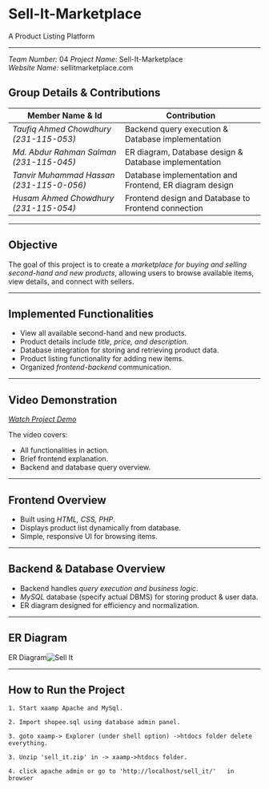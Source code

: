 # Sell-It-Marketplace  
A Product Listing Platform

---
*Team Number:* 04 
*Project Name:* Sell-It-Marketplace  
*Website Name:* sellitmarketplace.com  


## Group Details & Contributions

| Member Name & Id | Contribution |
|-------------|--------------|
| *Taufiq Ahmed Chowdhury (231-115-053)* | Backend query execution & Database implementation |
| *Md. Abdur Rahman Salman (231-115-045)* | ER diagram, Database design & Database implementation |
| *Tanvir Muhammad Hassan (231-115-0-056)* | Database implementation and Frontend, ER diagram design |
| *Husam Ahmed Chowdhury (231-115-054)* | Frontend design and Database to Frontend connection |

---

## Objective
The goal of this project is to create a *marketplace for buying and selling second-hand and new products*, allowing users to browse available items, view details, and connect with sellers.

---

## Implemented Functionalities
- View all available second-hand and new products.
- Product details include *title, price, and description*.
- Database integration for storing and retrieving product data.
- Product listing functionality for adding new items.
- Organized *frontend-backend* communication.

---

## Video Demonstration
*[Watch Project Demo](https://youtu.be/bzzjSGDPerc)*

The video covers:
- All functionalities in action.
- Brief frontend explanation.
- Backend and database query overview.

---

## Frontend Overview
- Built using *HTML, CSS, PHP*.
- Displays product list dynamically from database.
- Simple, responsive UI for browsing items.

---

## Backend & Database Overview
- Backend handles *query execution and business logic*.
- *MySQL* database (specify actual DBMS) for storing product & user data.
- ER diagram designed for efficiency and normalization.

---

## ER Diagram
ER Diagram![Sell It](https://github.com/user-attachments/assets/19990407-1352-4940-8523-cecbfeee42e2)


---

## How to Run the Project
	1. Start xaamp Apache and MySql.

	2. Import shopee.sql using database admin panel.

	3. goto xaamp-> Explorer (under shell option) ->htdocs folder delete everything. 

	3. Unzip 'sell_it.zip' in -> xaamp->htdocs folder.

	4. click apache admin or go to 'http://localhost/sell_it/'   in browser
